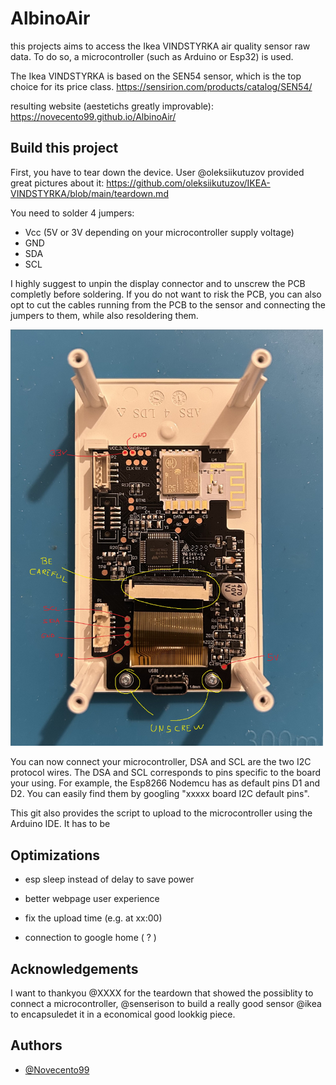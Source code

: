 # AlbinoAir

this projects aims to access the Ikea VINDSTYRKA air quality sensor raw data. 
To do so, a microcontroller (such as Arduino or Esp32) is used.

The Ikea VINDSTYRKA is based on the SEN54 sensor, which is the top choice for its price class.
https://sensirion.com/products/catalog/SEN54/

resulting website (aestetichs greatly improvable): https://novecento99.github.io/AlbinoAir/


## Build this project

First, you have to tear down the device. 
User @oleksiikutuzov provided great pictures about it: https://github.com/oleksiikutuzov/IKEA-VINDSTYRKA/blob/main/teardown.md

You need to solder 4 jumpers:
- Vcc (5V or 3V depending on your microcontroller supply voltage)
- GND
- SDA
- SCL

I highly suggest to unpin the display connector and to unscrew the PCB completly before soldering.
If you do not want to risk the PCB, you can also opt to cut the cables running from the PCB to the sensor and connecting the jumpers to them, while also resoldering them.

<img src="Images/PCB.jpeg" width="500px">

You can now connect your microcontroller, DSA and SCL are the two I2C protocol wires.
The DSA and SCL corresponds to pins specific to the board your using. 
For example, the Esp8266 Nodemcu has as default pins D1 and D2.
You can easily find them by googling "xxxxx board I2C default pins".

This git also provides the script to upload to the microcontroller using the Arduino IDE.
It has to be 

## Optimizations

- esp sleep instead of delay to save power
- better webpage user experience
- fix the upload time (e.g. at xx:00)

- connection to google home ( ? )

## Acknowledgements

I want to thankyou @XXXX for the teardown that showed the possiblity to connect a microcontroller,
  @senserison to build a really good sensor 
@ikea to encapsuledet it in a economical good lookkig piece. 


## Authors

- [@Novecento99](https://github.com/Novecento99/AlbinoAir/)
